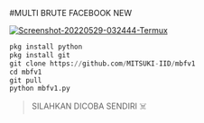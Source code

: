 #MULTI BRUTE FACEBOOK NEW 


<a href="https://ibb.co/9HwXZ36"><img src="https://i.ibb.co/pjWDhrc/Screenshot-20220529-032444-Termux.png" alt="Screenshot-20220529-032444-Termux" border="0"></a>



```python
pkg install python
pkg install git
git clone https://github.com/MITSUKI-IID/mbfv1
cd mbfv1
git pull
python mbfv1.py
```
> SILAHKAN DICOBA SENDIRI ☠️
